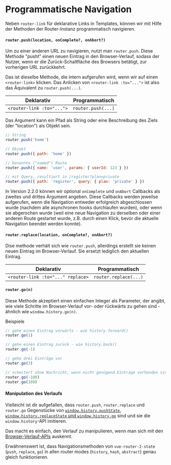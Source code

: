 # Programmatische Navigation

Neben `router-link` für deklarative Links in Templates, können wir mit Hilfe der Methoden der Router-Instanz programmatisch navigieren.

#### `router.push(location, onComplete?, onAbort?)`

Um zu einer anderen URL zu navigieren, nutzt man `router.push`. Diese Methode "pusht" einen neuen Eintrag in den Browser-Verlauf, sodass der Nutzer, wenn er die Zurück-Schaltfläche des Browsers betätigt, zur vorherigen URL zurückkehrt.

Das ist dieselbe Methode, die intern aufgerufen wird, wenn wir auf einen `<router-link>` klicken. Das Anlicken von `<router-link :to="...">` ist also das Äquivalent zu `router.push(...)`.

| Deklarativ                | Programmatisch     |
| ------------------------- | ------------------ |
| `<router-link :to="...">` | `router.push(...)` |

Das Argument kann ein Pfad als String oder eine Beschreibung des Ziels (der "location") als Objekt sein.

```js
// String
router.push('home')

// Objekt
router.push({ path: 'home' })

// benannte ("named") Route
router.push({ name: 'user', params: { userId: 123 } })

// mit Query, resultiert in /register?plan=private
router.push({ path: 'register', query: { plan: 'private' } })
```

In Version 2.2.0 können wir optional `onComplete` und `onAbort` Callbacks als zweites und drittes Argument angeben. Diese Callbacks werden jeweilse aufgerufen, wenn die Navigation entweder erfolgreich abgeschlossen wurde (nachdem alle asynchronen hooks durchlaufen wurden), oder wenn sie abgerochen wurde (weil eine neue Navigation zu derselben oder einer anderen Route gestartet wurde, z.B. durch einen Klick, bevor die aktuelle Navigation beendet werden konnte).

#### `router.replace(location, onComplete?, onAbort?)`

Dise methode verhält sich wie `router.push`, allerdings erstellt sie keinen neuen Eintrag im Browser-Verlauf. Sie ersetzt lediglich den aktuellen Eintrag.

| Deklarativ                        | Programmatisch        |
| --------------------------------- | --------------------- |
| `<router-link :to="..." replace>` | `router.replace(...)` |

#### `router.go(n)`

Diese Methode akzeptiert einen einfachen Integer als Parameter, der angibt, wie viele Schritte im Browser-Verlauf vor- oder rückwärts zu gehen sind - ähnlich wie `window.history.go(n)`.

Beispiele

```js
// gehe einen Eintrag vorwärts - wie history.forward()
router.go(1)

// gehe einen Eintrag zurück - wie history.back()
router.go(-1)

// gehe drei Einträge vor
router.go(3)

// scheitert ohne Nachricht, wenn nicht genügend Einträge vorhanden sind
router.go(-100)
router.go(100)
```

#### Manipulation des Verlaufs

Vielleicht ist dir aufgefallen, dass `router.push`, `router.replace` und `router.go` Gegenstücke von [`window.history.pushState`, `window.history.replaceState` und `window.history.go`](https://developer.mozilla.org/de/docs/Web/API/History) sind und sie die `window.history`-API imitieren.

Das macht es einfach, den Verlauf zu manipulieren, wenn man sich mit den [Browser-Verlauf-APIs](https://developer.mozilla.org/de/docs/Web/Guide/DOM/Manipulating_the_browser_history)
auskennt.

Erwähnenswert ist, dass Navigationsmethoden von `vue-router-2-state` (`push`, `replace`, `go`) in allen router modes (`history`, `hash`, `abstract`) genau gleich funktionieren.
